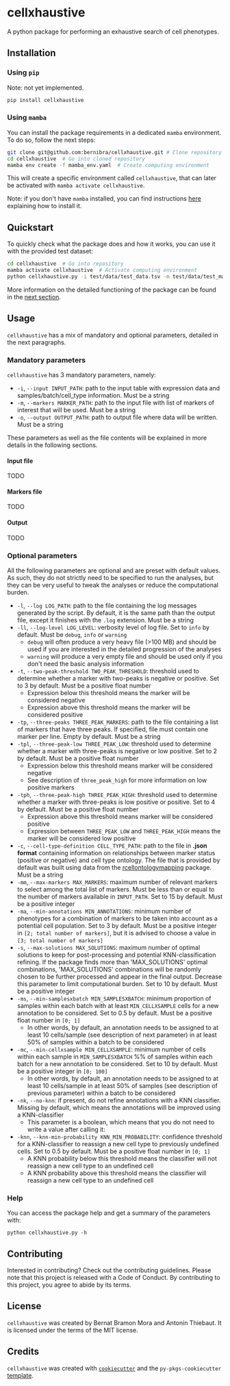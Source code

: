 # cellxhaustive

A python package for performing an exhaustive search of cell phenotypes.

## Installation

### Using `pip`

Note: not yet implemented.

```bash
pip install cellxhaustive
```

### Using `mamba`

You can install the package requirements in a dedicated `mamba` environment. To do so, follow the next steps:

```bash
git clone git@github.com:bernibra/cellxhaustive.git # Clone repository
cd cellxhaustive  # Go into cloned repository
mamba env create -f mamba_env.yaml  # Create computing environment
```

This will create a specific environment called `cellxhaustive`, that can later be activated with `mamba activate cellxhaustive`.

Note: if you don't have `mamba` installed, you can find instructions [here](https://mamba.readthedocs.io/en/latest/installation/mamba-installation.html) explaining how to install it.

## Quickstart

To quickly check what the package does and how it works, you can use it with the provided test dataset:

```bash
cd cellxhaustive  # Go into repository
mamba activate cellxhaustive  # Activate computing environment
python cellxhaustive.py -i test/data/test_data.tsv -m test/data/test_markers.txt -o test/results/test_data_annotated.tsv  # Run analyses
```

More information on the detailed functioning of the package can be found in the [next section](#usage).

## Usage

`cellxhaustive` has a mix of mandatory and optional parameters, detailed in the next paragraphs.

### Mandatory parameters

`cellxhaustive` has 3 mandatory parameters, namely:
- `-i`, `--input INPUT_PATH`: path to the input table with expression data and samples/batch/cell_type information. Must be a string
- `-m`, `--markers MARKER_PATH`: path to the input file with list of markers of interest that will be used. Must be a string
- `-o`, `--output OUTPUT_PATH`: path to output file where data will be written. Must be a string

These parameters as well as the file contents will be explained in more details in the following sections.

#### Input file

TODO

#### Markers file

TODO

#### Output

TODO

### Optional parameters

All the following parameters are optional and are preset with default values. As such, they do not strictly need to be specified to run the analyses, but they can be very useful to tweak the analyses or reduce the computational burden.

- `-l`, `--log LOG_PATH`: path to the file containing the log messages generated by the script. By default, it is the same path than the output file, except it finishes with the `.log` extension. Must be a string
- `-ll`, `--log-level LOG_LEVEL`: verbosity level of log file. Set to `info` by default. Must be `debug`, `info` or `warning`
    - `debug` will often produce a very heavy file (>100 MB) and should be used if you are interested in the detailed progression of the analyses
    - `warning` will produce a very empty file and should be used only if you don't need the basic analysis information
- `-t`, `--two-peak-threshold TWO_PEAK_THRESHOLD`: threshold used to determine whether a marker with two-peaks is negative or positive. Set to 3 by default. Must be a positive float number
    - Expression below this threshold means the marker will be considered negative
    - Expression above this threshold means the marker will be considered positive
- `-tp`, `--three-peaks THREE_PEAK_MARKERS`: path to the file containing a list of markers that have three peaks. If specified, file must contain one marker per line. Empty by default. Must be a string
- `-tpl`, `--three-peak-low THREE_PEAK_LOW`: threshold used to determine whether a marker with three-peaks is negative or low positive. Set to 2 by default. Must be a positive float number
    - Expression below this threshold means marker will be considered negative
    - See description of `three_peak_high` for more information on low positive markers
- `-tph`, `--three-peak-high THREE_PEAK_HIGH`: threshold used to determine whether a marker with three-peaks is low positive or positive. Set to 4 by default. Must be a positive float number
    - Expression above this threshold means marker will be considered positive
    - Expression between `THREE_PEAK_LOW` and `THREE_PEAK_HIGH` means the marker will be considered low positive
- `-c`, `--cell-type-definition CELL_TYPE_PATH`: path to the file in **.json format** containing information on relationships between marker status (positive or negative) and cell type ontology. The file that is provided by default was built using data from the [rcellontologymapping](https://github.com/RGLab/rcellontologymapping) package. Must be a string
- `-mm`, `--max-markers MAX_MARKERS`: maximum number of relevant markers to select among the total list of markers. Must be less than or equal to the number of markers available in `INPUT_PATH`. Set to 15 by default. Must be a positive integer
- `-ma`, `--min-annotations MIN_ANNOTATIONS`: minimum number of phenotypes for a combination of markers to be taken into account as a potential cell population. Set to 3 by default. Must be a positive integer in `[2; total number of markers]`, but it is advised to choose a value in `[3; total number of markers]`
- `-s`, `--max-solutions MAX_SOLUTIONS`: maximum number of optimal solutions to keep for post-processing and potential KNN-classification refining. If the package finds more than 'MAX_SOLUTIONS' optimal combinations, 'MAX_SOLUTIONS' combinations will be randomly chosen to be further processed and appear in the final output. Decrease this parameter to limit computational burden. Set to 10 by default. Must be a positive integer
- `-ms`, `--min-samplesxbatch MIN_SAMPLESXBATCH`: minimum proportion of samples within each batch with at least `MIN_CELLXSAMPLE` cells for a new annotation to be considered. Set to 0.5 by default. Must be a positive float number in `[0; 1]`
    - In other words, by default, an annotation needs to be assigned to at least 10 cells/sample (see description of next parameter) in at least 50% of samples within a batch to be considered
- `-mc`, `--min-cellxsample MIN_CELLXSAMPLE`: minimum number of cells within each sample in `MIN_SAMPLESXBATCH` %% of samples within each batch for a new annotation to be considered. Set to 10 by default. Must be a positive integer in `[0; 100]`
    - In other words, by default, an annotation needs to be assigned to at least 10 cells/sample in at least 50% of samples (see description of previous parameter) within a batch to be considered
- `-nk`, `--no-knn`: if present, do not refine annotations with a KNN classifier. Missing by default, which means the annotations will be improved using a KNN-classifier
    - This parameter is a boolean, which means that you do not need to write a value after calling it:
- `-knn`, `--knn-min-probability KNN_MIN_PROBABILITY`: confidence threshold for a KNN-classifier to reassign a new cell type to previously undefined cells. Set to 0.5 by default. Must be a positive float number in `[0; 1]`
    - A KNN probability below this threshold means the classifier will not reassign a new cell type to an undefined cell
    - A KNN probability above this threshold means the classifier will reassign a new cell type to an undefined cell

### Help

You can access the package help and get a summary of the parameters with:

```
python cellxhaustive.py -h
```


## Contributing

Interested in contributing? Check out the contributing guidelines. Please note that this project is released with a Code of Conduct. By contributing to this project, you agree to abide by its terms.

## License

`cellxhaustive` was created by Bernat Bramon Mora and Antonin Thiebaut. It is licensed under the terms of the MIT license.

## Credits

`cellxhaustive` was created with [`cookiecutter`](https://cookiecutter.readthedocs.io/en/latest/) and the `py-pkgs-cookiecutter` [template](https://github.com/py-pkgs/py-pkgs-cookiecutter).
